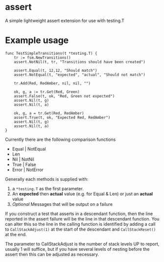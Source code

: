 # assert
A simple lightweight assert extension for use with testing.T


# Example usage

```
func TestSimpleTransitions(t *testing.T) {
	tr := fsm.NewTransitions()
	assert.NotNil(t, tr, "Transitions should have been created")

    assert.Equal(t, 12,12, "Should match")
    assert.NotEqual(t, "expected", "actual", "Should not match")

	tr.Add(Red, RedAmber, nil, nil, "")

	ok, g, a := tr.Get(Red, Green)
	assert.False(t, ok, "Red, Green not expected")
	assert.Nil(t, g)
	assert.Nil(t, a)

	ok, g, a = tr.Get(Red, RedAmber)
	assert.True(t, ok, "Expected Red, RedAmber")
	assert.Nil(t, g)
	assert.Nil(t, a)
}
```

Currently there are the following comparison functions

* Equal | NotEqual
* Len
* Nil | NotNil
* True | False
* Error | NotError


Generally each methods is supplied with:

1. a ```*testing.T``` as the first parameter.
2. An **expected** then **actual** value (e.g. for Equal & Len) or just an **actual** value
3. *Optional* Messages that will be output on a failure


If you construct a test that asserts in a descendant function, then the line reported in the assert failure will be the 
line in that descendant function. You can alter this so the line in the calling function is identified by adding a call 
to `CallStackAdjust(1)` at the start of the descendant and `CallStackReset()` at the end.

The parameter to CallStackAdjust is the number of stack levels UP to report, usually 1 will suffice, but if you have 
several levels of nesting before the assert then this can be adjusted as necessary. 



